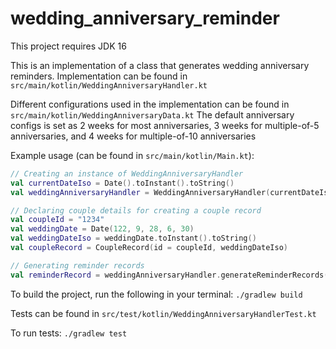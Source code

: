 # wedding_anniversary_reminder

This project requires JDK 16

This is an implementation of a class that generates wedding anniversary reminders. Implementation can be found in `src/main/kotlin/WeddingAnniversaryHandler.kt`

Different configurations used in the implementation can be found in `src/main/kotlin/WeddingAnniversaryData.kt` The default anniversary configs is set as 2 weeks for most anniversaries, 3 weeks for multiple-of-5 anniversaries, and 4 weeks for multiple-of-10 anniversaries

Example usage (can be found in `src/main/kotlin/Main.kt`):
```kotlin
// Creating an instance of WeddingAnniversaryHandler
val currentDateIso = Date().toInstant().toString()
val weddingAnniversaryHandler = WeddingAnniversaryHandler(currentDateIso, AnniversaryConfig())

// Declaring couple details for creating a couple record
val coupleId = "1234"
val weddingDate = Date(122, 9, 28, 6, 30)
val weddingDateIso = weddingDate.toInstant().toString()
val coupleRecord = CoupleRecord(id = coupleId, weddingDateIso)

// Generating reminder records
val reminderRecord = weddingAnniversaryHandler.generateReminderRecords(listOf(coupleRecord))
```


To build the project, run the following in your terminal:
`./gradlew build`

Tests can be found in `src/test/kotlin/WeddingAnniversaryHandlerTest.kt`

To run tests: `./gradlew test`